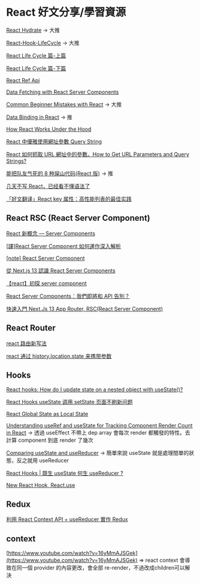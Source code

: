 # React 好文分享/學習資源

[React Hydrate](https://blog.saeloun.com/2021/12/16/hydration.html) -> 大推

[React-Hook-LifeCycle](https://blog.bhanuteja.dev/the-lifecycle-of-react-hooks-component) -> 大推

[React Life Cycle 篇-上篇](https://ithelp.ithome.com.tw/articles/10278231)

[React Life Cycle 篇-下篇](https://ithelp.ithome.com.tw/articles/10278693)

[React Ref Api](https://medium.com/itsoktomakemistakes/react-ref-api-%E6%80%8E%E9%BA%BC%E7%94%A8-ea1f31cd0a7a)

[Data Fetching with React Server Components](https://www.youtube.com/watch?v=TQQPAU21ZUw)

[Common Beginner Mistakes with React](https://www.joshwcomeau.com/react/common-beginner-mistakes/) -> 大推

[Data Binding in React](https://www.joshwcomeau.com/react/data-binding/) -> 推

[How React Works Under the Hood](https://medium.com/@zipy-ai/how-react-works-under-the-hood-d2af692e8be0)

[React 中優雅使用網址參數 Query String](https://medium.com/itsoktomakemistakes/react-%E4%B8%AD%E5%84%AA%E9%9B%85%E4%BD%BF%E7%94%A8%E7%B6%B2%E5%9D%80%E5%8F%83%E6%95%B8-query-string-540bacd08486)

[React 如何抓取 URL 網址中的參數。How to Get URL Parameters and Query Strings?](https://molly1024.medium.com/react-%E5%A6%82%E4%BD%95%E6%8A%93%E5%8F%96url%E7%B6%B2%E5%9D%80%E4%B8%AD%E7%9A%84%E5%8F%83%E6%95%B8-how-to-get-params-in-url-f8902a4256ca)

[能把队友气死的 8 种屎山代码(React 版)](https://juejin.cn/post/7235663093748138021) -> 推

[几天不写 React，已经看不懂语法了](https://juejin.cn/post/7249933985563459640)

[「好文翻译」React key 属性：高性能列表的最佳实践](https://juejin.cn/post/7257022428194521145)

## React RSC (React Server Component)

[React 新概念 — Server Components](https://chentsulin.medium.com/react-%E6%96%B0%E6%A6%82%E5%BF%B5-server-components-d632f9a18463)

[[譯]React Server Component 如何運作深入解析](https://andyyou.github.io/2022/02/02/react-server-component-in-depth-guide/)

[[note] React Server Component](https://pjchender.dev/react/note-react-server-component/)

[從 Next.js 13 認識 React Server Components](https://oldmo860617.medium.com/%E5%BE%9E-next-js-13-%E8%AA%8D%E8%AD%98-react-server-components-37c2bad96d90)

[【react】初探 server component](https://juejin.cn/post/6918602124804915208)

[React Server Components：我們即將和 API 告別？](https://www.readfog.com/a/1683183010031177728)

[快速入門 Next.Js 13 App Router, RSC(React Server Component)](https://blog.typeart.cc/nextjs13-quick-guide/)

## React Router

[react 路由新写法](https://zhuanlan.zhihu.com/p/430635190)

[react 通过 history.location.state 来携带参数](https://blog.csdn.net/m0_60823684/article/details/121445877)

## Hooks

[React hooks: How do I update state on a nested object with useState()?](https://stackoverflow.com/questions/56802815/react-hooks-how-do-i-update-state-on-a-nested-object-with-usestate)

[React Hooks useState 调用 setState 页面不刷新问题](https://juejin.cn/post/7080838315007541284)

[React Global State as Local State](https://webup.org/blog/react-global-state-as-local-state/)

[Understanding useRef and useState for Tracking Component Render Count in React](https://peterkellner.net//2023/05/05/Understanding-useRef-and-useState-for-Tracking-Component-Render-Count-in-React/) -> 透過 useEffect 不帶上 dep array 會每次 render 都觸發的特性。去計算 component 到底 render 了幾次

[Comparing useState and useReducer](https://react.dev/learn/extracting-state-logic-into-a-reducer#comparing-usestate-and-usereducer) -> 簡單來說 useState 就是處理間單的狀態，反之就用 useReducer

[React Hooks | 既生 useState 何生 useReducer ?](https://medium.com/%E6%89%8B%E5%AF%AB%E7%AD%86%E8%A8%98/react-hooks-usestate-vs-usereducer-b14966ad37dd)

[New React Hook, React.use](https://milkmidi.medium.com/new-react-hook-react-use-ee2e2449bbce)

## Redux

[利用 React Context API + useReducer 實作 Redux](https://www.cythilya.tw/2023/05/25/implement-redux-by-react-context-api-and-useReducer/)

## context

[https://www.youtube.com/watch?v=16yMmAJSGek](https://www.youtube.com/watch?v=16yMmAJSGek) => react context 會導致在同一個 provider 的內容更改，會全部 re-render，不過改成children可以解決

